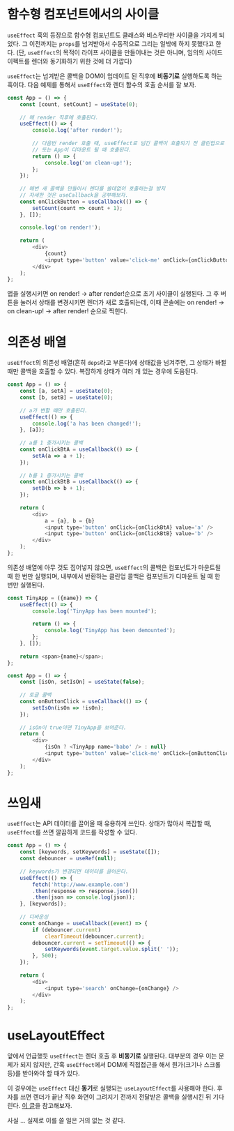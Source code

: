 # 함수형 컴포넌트에서의 사이클

`useEffect` 훅의 등장으로 함수형 컴포넌트도 클래스와 비스무리한 사이클을 가지게 되었다. 그 이전까지는 `props`를 넘겨받아서 수동적으로 그리는 일밖에 하지 못했다고 한다. (단, `useEffect`의 목적이 라이프 사이클을 만들어내는 것은 아니며, 임의의 사이드이펙트를 렌더와 동기화하기 위한 것에 더 가깝다)

`useEffect`는 넘겨받은 콜백을 DOM이 업데이트 된 직후에 **비동기로** 실행하도록 하는 훅이다. 다음 예제를 통해서 `useEffect`와 렌더 함수의 호출 순서를 잘 보자.

```javascript
const App = () => {
    const [count, setCount] = useState(0);
    
    // 매 render 직후에 호출된다.
    useEffect(() => {
        console.log('after render!');
        
        // 다음번 render 호출 때, useEffect로 넘긴 콜백이 호출되기 전 클린업으로 호출된다.
        // 또는 App이 디마운트 될 때 호출된다.
        return () => {
            console.log('on clean-up!');
        };
    });
    
    // 매번 새 콜백을 만들어서 렌더를 쓸데없이 호출하는걸 방지
    // 자세한 것은 useCallback을 공부해보자.
    const onClickButton = useCallback(() => {
        setCount(count => count + 1);
    }, []);
    
    console.log('on render!');
    
    return (
    	<div>
        	{count}
        	<input type='button' value='click-me' onClick={onClickButton} />
        </div>
    );
};
```

앱을 실행시키면 on render! → after render!순으로 초기 사이클이 실행된다. 그 후 버튼을 눌러서 상태를 변경시키면 렌더가 새로 호출되는데, 이때 콘솔에는 on render! → on clean-up! → after render! 순으로 찍힌다.



# 의존성 배열

`useEffect`의 의존성 배열(흔히 `deps`라고 부른다)에 상태값을 넘겨주면, 그 상태가 바뀔 때만 콜백을 호출할 수 있다. 복잡하게 상태가 여러 개 있는 경우에 도움된다.

```javascript
const App = () => {
    const [a, setA] = useState(0);
    const [b, setB] = useState(0);
    
    // a가 변할 때만 호출된다.
    useEffect(() => {
        console.log('a has been changed!');
    }, [a]);
    
    // a를 1 증가시키는 콜백
    const onClickBtA = useCallback(() => {
        setA(a => a + 1);
    });
    
    // b를 1 증가시키는 콜백
    const onClickBtB = useCallback(() => {
        setB(b => b + 1);
    });
    
    return (
    	<div>
        	a = {a}, b = {b}
        	<input type='button' onClick={onClickBtA} value='a' />
        	<input type='button' onClick={onClickBtB} value='b' />
    	</div>
    );
};
```

의존성 배열에 아무 것도 집어넣지 않으면, `useEffect`의 콜백은 컴포넌트가 마운트될 때 한 번만 실행되며, 내부에서 반환하는 클린업 콜백은 컴포넌트가 디마운트 될 때 한 번만 실행된다.

```javascript
const TinyApp = ({name}) => {
    useEffect(() => {
        console.log('TinyApp has been mounted');
        
        return () => {
            console.log('TinyApp has been demounted');
        };
    }, []);
    
    return <span>{name}</span>;
};

const App = () => {
    const [isOn, setIsOn] = useState(false);
    
    // 토글 콜백
    const onButtonClick = useCallback(() => {
        setIsOn(isOn => !isOn);
    });
    
    // isOn이 true이면 TinyApp을 보여준다.
    return (
    	<div>
        	{isOn ? <TinyApp name='babo' /> : null}
        	<input type='button' value='click-me' onClick={onButtonClick} />
        </div>
    );
};
```



# 쓰임새

`useEffect`는 API 데이터를 끌어올 때 유용하게 쓰인다. 상태가 많아서 복잡할 때, `useEffect`를 쓰면 깔끔하게 코드를 작성할 수 있다.

```javascript
const App = () => {
    const [keywords, setKeywords] = useState([]);
    const debouncer = useRef(null);
    
    // keywords가 변경되면 데이터를 끌어온다.
    useEffect(() => {
        fetch('http://www.example.com')
        .then(response => response.json())
        .then(json => console.log(json));
    }, [keywords]);
    
    // 디바운싱
    const onChange = useCallback((event) => {
        if (debouncer.current)
            clearTimeout(debouncer.current);
        debouncer.current = setTimeout(() => {
            setKeywords(event.target.value.split(' '));
        }, 500);
    });
    
    return (
        <div>
        	<input type='search' onChange={onChange} />
        </div>
    );
};
```



# useLayoutEffect

앞에서 언급했듯 `useEffect`는 렌더 호출 후 **비동기로** 실행된다. 대부분의 경우 이는 문제가 되지 않지만, 간혹 `useEffect`에서 DOM에 직접접근을 해서 뭔가(크기나 스크롤 등)를 받아와야 할 때가 있다.

이 경우에는 `useEffect` 대신 **동기**로 실행되는 `useLayoutEffect`를 사용해야 한다. 후자를 쓰면 렌더가 끝난 직후 화면이 그려지기 전까지 전달받은 콜백을 실행시킨 뒤 기다린다. [이 글](https://daveceddia.com/useeffect-vs-uselayouteffect/)을 참고해보자.

사실 ... 실제로 이를 쓸 일은 거의 없는 것 같다.